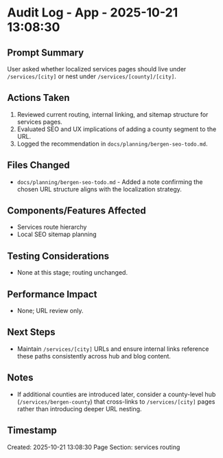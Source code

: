 # Audit Log - App - 2025-10-21 13:08:30

## Prompt Summary

User asked whether localized services pages should live under `/services/[city]` or nest under `/services/[county]/[city]`.

## Actions Taken

1. Reviewed current routing, internal linking, and sitemap structure for services pages.
2. Evaluated SEO and UX implications of adding a county segment to the URL.
3. Logged the recommendation in `docs/planning/bergen-seo-todo.md`.

## Files Changed

- `docs/planning/bergen-seo-todo.md` - Added a note confirming the chosen URL structure aligns with the localization strategy.

## Components/Features Affected

- Services route hierarchy
- Local SEO sitemap planning

## Testing Considerations

- None at this stage; routing unchanged.

## Performance Impact

- None; URL review only.

## Next Steps

- Maintain `/services/[city]` URLs and ensure internal links reference these paths consistently across hub and blog content.

## Notes

- If additional counties are introduced later, consider a county-level hub (`/services/bergen-county`) that cross-links to `/services/[city]` pages rather than introducing deeper URL nesting.

## Timestamp

Created: 2025-10-21 13:08:30
Page Section: services routing
